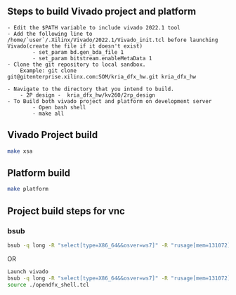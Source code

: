 ## Steps to build Vivado project and platform 
```
- Edit the $PATH variable to include vivado 2022.1 tool
- Add the following line to /home/`user`/.Xilinx/Vivado/2022.1/Vivado_init.tcl before launching Vivado(create the file if it doesn't exist)
       	- set_param bd.gen_bda_file 1
        - set_param bitstream.enableMetaData 1
- Clone the git repository to local sandbox.
	Example: git clone git@gitenterprise.xilinx.com:SOM/kria_dfx_hw.git kria_dfx_hw
	
- Navigate to the directory that you intend to build.
	- 2P design -  kria_dfx_hw/kv260/2rp_design
- To Build both vivado project and platform on development server
        - Open bash shell 
        - make all
```

## Vivado Project build

```bash
make xsa
```

## Platform build

```bash
make platform
```

## Project build steps for vnc

### bsub 

```bash
bsub -q long -R "select[type=X86_64&&osver=ws7]" -R "rusage[mem=131072]" -M 262144000 make all
```
OR 

```bash
Launch vivado 
bsub -q long -R "select[type=X86_64&&osver=ws7]" -R "rusage[mem=131072]" -M 262144000 /proj/xbuilds/2022.1_daily_latest/installs/lin64/Vivado/2022.1/bin/vivado
source ./opendfx_shell.tcl 
```

